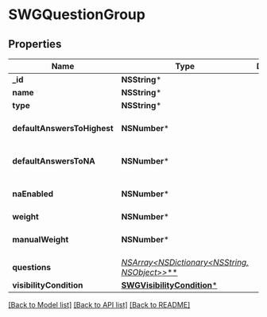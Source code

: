 # SWGQuestionGroup

## Properties
Name | Type | Description | Notes
------------ | ------------- | ------------- | -------------
**_id** | **NSString*** |  | [optional] 
**name** | **NSString*** |  | [optional] 
**type** | **NSString*** |  | [optional] 
**defaultAnswersToHighest** | **NSNumber*** |  | [optional] [default to @0]
**defaultAnswersToNA** | **NSNumber*** |  | [optional] [default to @0]
**naEnabled** | **NSNumber*** |  | [optional] [default to @0]
**weight** | **NSNumber*** |  | [optional] 
**manualWeight** | **NSNumber*** |  | [optional] [default to @0]
**questions** | [**NSArray&lt;NSDictionary&lt;NSString*, NSObject*&gt;*&gt;***](NSDictionary.md) |  | [optional] 
**visibilityCondition** | [**SWGVisibilityCondition***](SWGVisibilityCondition.md) |  | [optional] 

[[Back to Model list]](../README.md#documentation-for-models) [[Back to API list]](../README.md#documentation-for-api-endpoints) [[Back to README]](../README.md)


